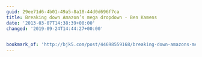 ```yaml
---
guid: 29ee71d6-4b01-49a5-8a18-44d0d696f7ca
title: Breaking down Amazon’s mega dropdown - Ben Kamens
date: '2013-03-07T14:38:39+00:00'
changed: '2019-09-24T14:44:27+00:00'


bookmark_of: 'http://bjk5.com/post/44698559168/breaking-down-amazons-mega-dropdown'
---
```




